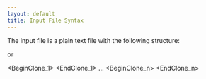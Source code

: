```yaml
---
layout: default
title: Input File Syntax
---
```


The input file is a plain text file with the following structure:

<BeginOptions> <EndOptions>

<BeginGeometry> <EndGeometry>

<BeginBasisSet> <EndBasisSet>

<BeginGeometry> <EndGeometry>

or

<BeginReactants> <EndReactants> <BeginProducts> <EndProducts> <BeginClone_1> <EndClone_1> ... <BeginClone_n> <EndClone_n>
